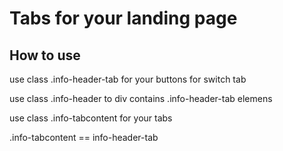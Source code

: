 # Tabs for your landing page
## How to use
use class .info-header-tab for your buttons for switch tab

use class .info-header to div contains .info-header-tab elemens

use class .info-tabcontent for your tabs

.info-tabcontent == info-header-tab